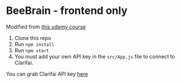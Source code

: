 # BeeBrain - frontend only
Modified from [this udemy course](https://www.udemy.com/the-complete-web-developer-zero-to-mastery/)

1. Clone this repo
2. Run `npm install`
3. Run `npm start`
4. You must add your own API key in the `src/App.js` file to connect to Clarifai.

You can grab Clarifai API key [here](https://www.clarifai.com/)
